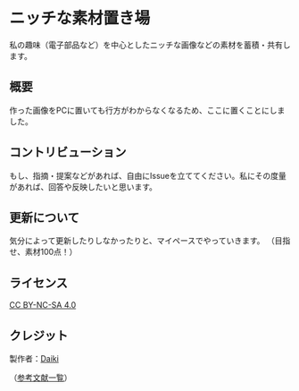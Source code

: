 # ニッチな素材置き場

私の趣味（電子部品など）を中心としたニッチな画像などの素材を蓄積・共有します。 

## 概要
作った画像をPCに置いても行方がわからなくなるため、ここに置くことにしました。

## コントリビューション
もし、指摘・提案などがあれば、自由にIssueを立ててください。私にその度量があれば、回答や反映したいと思います。

## 更新について
気分によって更新したりしなかったりと、マイペースでやっていきます。
（目指せ、素材100点！）

## ライセンス
[CC BY-NC-SA 4.0](https://creativecommons.org/licenses/by-nc-sa/4.0/)

## クレジット
製作者：[Daiki](https://twitter.com/TwDaiki)  

（[参考文献一覧](references.md)）
